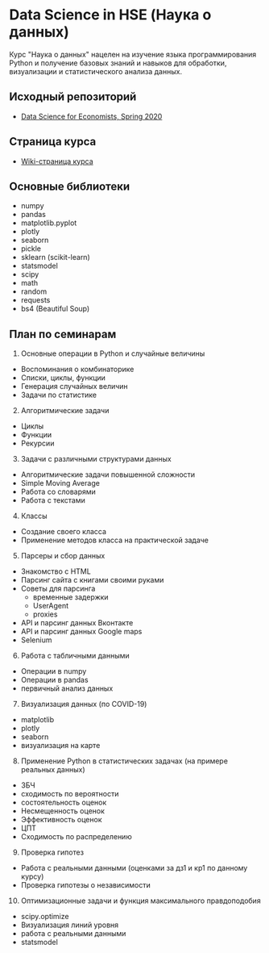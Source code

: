 # Data Science in HSE (Наука о данных)

Курс "Наука о данных" нацелен на изучение языка программирования Python и получение базовых знаний и навыков для обработки, визуализации и статистического анализа данных. 


## Исходный репозиторий

* [Data Science for Economists, Spring 2020](https://github.com/hse-econ-data-science/eds_spring_2020)

## Страница курса

* [Wiki-страница курса](http://wiki.cs.hse.ru/%D0%9D%D0%B0%D1%83%D0%BA%D0%B0_%D0%BE_%D0%B4%D0%B0%D0%BD%D0%BD%D1%8B%D1%85_(%D0%AD%D0%BA%D0%BE%D0%BD%D0%BE%D0%BC%D0%B8%D0%BA%D0%B0))

## Основные библиотеки

* numpy
* pandas
* matplotlib.pyplot
* plotly
* seaborn
* pickle
* sklearn (scikit-learn)
* statsmodel
* scipy
* math
* random
* requests
* bs4 (Beautiful Soup)

## План по семинарам

1. Основные операции в Python и случайные величины
  - Воспоминания о комбинаторике
  - Списки, циклы, функции
  - Генерация случайных величин
  - Задачи по статистике
  
2. Алгоритмические задачи
  - Циклы
  - Функции
  - Рекурсии
  
3. Задачи с различными структурами данных
  - Алгоритмические задачи повышенной сложности
  - Simple Moving Average
  - Работа со словарями
  - Работа с текстами
  
4. Классы 
  - Создание своего класса
  - Применение методов класса на практической задаче

5. Парсеры и сбор данных
  - Знакомство с HTML
  - Парсинг сайта с книгами своими руками
  - Советы для парсинга
    - временные задержки
    - UserAgent
    - proxies
  - API и парсинг данных Вконтакте
  - API и парсинг данных Google maps
  - Selenium
 
6. Работа с табличными данными
  - Операции в numpy
  - Операции в pandas
  - первичный анализ данных
  
7. Визуализация данных (по COVID-19)
  - matplotlib
  - plotly
  - seaborn
  - визуализация на карте
  
8. Применение Python в статистических задачах (на примере реальных данных)
  - ЗБЧ
  - сходимость по вероятности
  - состоятельность оценок
  - Несмещенность оценок
  - Эффективность оценок
  - ЦПТ 
  - Сходимость по распределению
  
9. Проверка гипотез
  - Работа с реальными данными (оценками за дз1 и кр1 по данному курсу)
  - Проверка гипотезы о независимости
  
10. Оптимизационные задачи и функция максимального правдоподобия
  - scipy.optimize
  - Визуализация линий уровня
  - работа с реальными данными
  - statsmodel
